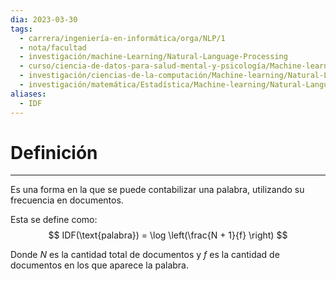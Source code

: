 ```yaml
---
dia: 2023-03-30
tags:
  - carrera/ingeniería-en-informática/orga/NLP/1
  - nota/facultad
  - investigación/machine-Learning/Natural-Language-Processing
  - curso/ciencia-de-datos-para-salud-mental-y-psicología/Machine-learning-deep-learning-e-interpretabilidad-algorítmica
  - investigación/ciencias-de-la-computación/Machine-learning/Natural-Language-Processing
  - investigación/matemática/Estadística/Machine-learning/Natural-Language-Processing
aliases:
  - IDF
---
```

# Definición
---
Es una forma en la que se puede contabilizar una palabra, utilizando su frecuencia en documentos. 

Esta se define como:
$$ IDF(\text{palabra}) = \log \left(\frac{N + 1}{f} \right) $$

Donde $N$ es la cantidad total de documentos y $f$ es la cantidad de documentos en los que aparece la palabra.